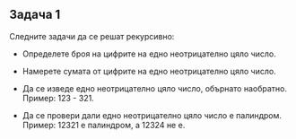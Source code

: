 ## Задача 1

Следните задачи да се решат рекурсивно:

- Определете броя на цифрите на едно неотрицателно цяло число.

- Намерете сумата от цифрите на едно неотрицателно цяло число.

- Да се изведе едно неотрицателно цяло число, обърнато наобратно. Пример: 123 - 321.

- Да се провери дали едно неотрицателно цяло число е палиндром. Пример: 12321 е палиндром, а 12324 не е.
